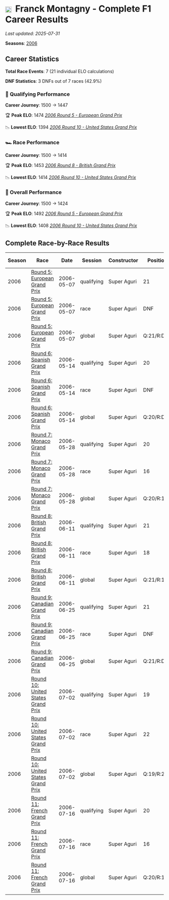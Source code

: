 # <img src="https://upload.wikimedia.org/wikipedia/commons/c/c3/Flag_of_France.svg" alt="France" width="20" height="auto" style="vertical-align: middle; margin-right: 5px;" onerror="this.outerHTML='🇫🇷'; this.style.marginRight='5px';"/> Franck Montagny - Complete F1 Career Results

*Last updated: 2025-07-31*

**Seasons**: [2006](../seasons/2006-season-report)

## Career Statistics

**Total Race Events**: 7 (21 individual ELO calculations)

**DNF Statistics**: 3 DNFs out of 7 races (42.9%)

### 🏁 Qualifying Performance
**Career Journey**: 1500 → 1447

🏆 **Peak ELO**: 1474
   *[2006 Round 5 - European Grand Prix](../seasons/2006-season-report#round-5-european-grand-prix)*

📉 **Lowest ELO**: 1394
   *[2006 Round 10 - United States Grand Prix](../seasons/2006-season-report#round-10-united-states-grand-prix)*

### 🏎️ Race Performance
**Career Journey**: 1500 → 1414

🏆 **Peak ELO**: 1453
   *[2006 Round 8 - British Grand Prix](../seasons/2006-season-report#round-8-british-grand-prix)*

📉 **Lowest ELO**: 1414
   *[2006 Round 10 - United States Grand Prix](../seasons/2006-season-report#round-10-united-states-grand-prix)*

### 🌟 Overall Performance
**Career Journey**: 1500 → 1424

🏆 **Peak ELO**: 1492
   *[2006 Round 5 - European Grand Prix](../seasons/2006-season-report#round-5-european-grand-prix)*

📉 **Lowest ELO**: 1408
   *[2006 Round 10 - United States Grand Prix](../seasons/2006-season-report#round-10-united-states-grand-prix)*


## Complete Race-by-Race Results

| Season | Race | Date | Session | Constructor | Position | Starting ELO | ELO Change | Final ELO | Teammate |
|--------|------|------|---------|-------------|----------|--------------|------------|-----------|----------|
| 2006 | [Round 5: European Grand Prix](../seasons/2006-season-report#round-5-european-grand-prix) | 2006-05-07 | qualifying | Super Aguri | 21 | 1500 | -26 | 1474 | [<img src="https://upload.wikimedia.org/wikipedia/commons/9/9e/Flag_of_Japan.svg" alt="Japan" width="20" height="auto" style="vertical-align: middle; margin-right: 5px;" onerror="this.outerHTML='🇯🇵'; this.style.marginRight='5px';"/> Takuma Sato](takuma-sato) |
| 2006 | [Round 5: European Grand Prix](../seasons/2006-season-report#round-5-european-grand-prix) | 2006-05-07 | race | Super Aguri | DNF | 1500 | N/A | 1500 | [<img src="https://upload.wikimedia.org/wikipedia/commons/9/9e/Flag_of_Japan.svg" alt="Japan" width="20" height="auto" style="vertical-align: middle; margin-right: 5px;" onerror="this.outerHTML='🇯🇵'; this.style.marginRight='5px';"/> Takuma Sato](takuma-sato) |
| 2006 | [Round 5: European Grand Prix](../seasons/2006-season-report#round-5-european-grand-prix) | 2006-05-07 | global | Super Aguri | Q:21/R:DNF | 1500 | -8 | 1492 | [<img src="https://upload.wikimedia.org/wikipedia/commons/9/9e/Flag_of_Japan.svg" alt="Japan" width="20" height="auto" style="vertical-align: middle; margin-right: 5px;" onerror="this.outerHTML='🇯🇵'; this.style.marginRight='5px';"/> Takuma Sato](takuma-sato) |
| 2006 | [Round 6: Spanish Grand Prix](../seasons/2006-season-report#round-6-spanish-grand-prix) | 2006-05-14 | qualifying | Super Aguri | 20 | 1474 | -21 | 1453 | [<img src="https://upload.wikimedia.org/wikipedia/commons/9/9e/Flag_of_Japan.svg" alt="Japan" width="20" height="auto" style="vertical-align: middle; margin-right: 5px;" onerror="this.outerHTML='🇯🇵'; this.style.marginRight='5px';"/> Takuma Sato](takuma-sato) |
| 2006 | [Round 6: Spanish Grand Prix](../seasons/2006-season-report#round-6-spanish-grand-prix) | 2006-05-14 | race | Super Aguri | DNF | 1500 | N/A | 1500 | [<img src="https://upload.wikimedia.org/wikipedia/commons/9/9e/Flag_of_Japan.svg" alt="Japan" width="20" height="auto" style="vertical-align: middle; margin-right: 5px;" onerror="this.outerHTML='🇯🇵'; this.style.marginRight='5px';"/> Takuma Sato](takuma-sato) |
| 2006 | [Round 6: Spanish Grand Prix](../seasons/2006-season-report#round-6-spanish-grand-prix) | 2006-05-14 | global | Super Aguri | Q:20/R:DNF | 1492 | -6 | 1486 | [<img src="https://upload.wikimedia.org/wikipedia/commons/9/9e/Flag_of_Japan.svg" alt="Japan" width="20" height="auto" style="vertical-align: middle; margin-right: 5px;" onerror="this.outerHTML='🇯🇵'; this.style.marginRight='5px';"/> Takuma Sato](takuma-sato) |
| 2006 | [Round 7: Monaco Grand Prix](../seasons/2006-season-report#round-7-monaco-grand-prix) | 2006-05-28 | qualifying | Super Aguri | 20 | 1453 | -18 | 1435 | [<img src="https://upload.wikimedia.org/wikipedia/commons/9/9e/Flag_of_Japan.svg" alt="Japan" width="20" height="auto" style="vertical-align: middle; margin-right: 5px;" onerror="this.outerHTML='🇯🇵'; this.style.marginRight='5px';"/> Takuma Sato](takuma-sato) |
| 2006 | [Round 7: Monaco Grand Prix](../seasons/2006-season-report#round-7-monaco-grand-prix) | 2006-05-28 | race | Super Aguri | 16 | 1500 | N/A | 1500 | [<img src="https://upload.wikimedia.org/wikipedia/commons/9/9e/Flag_of_Japan.svg" alt="Japan" width="20" height="auto" style="vertical-align: middle; margin-right: 5px;" onerror="this.outerHTML='🇯🇵'; this.style.marginRight='5px';"/> Takuma Sato](takuma-sato) |
| 2006 | [Round 7: Monaco Grand Prix](../seasons/2006-season-report#round-7-monaco-grand-prix) | 2006-05-28 | global | Super Aguri | Q:20/R:16 | 1486 | -5 | 1481 | [<img src="https://upload.wikimedia.org/wikipedia/commons/9/9e/Flag_of_Japan.svg" alt="Japan" width="20" height="auto" style="vertical-align: middle; margin-right: 5px;" onerror="this.outerHTML='🇯🇵'; this.style.marginRight='5px';"/> Takuma Sato](takuma-sato) |
| 2006 | [Round 8: British Grand Prix](../seasons/2006-season-report#round-8-british-grand-prix) | 2006-06-11 | qualifying | Super Aguri | 21 | 1435 | -16 | 1419 | [<img src="https://upload.wikimedia.org/wikipedia/commons/9/9e/Flag_of_Japan.svg" alt="Japan" width="20" height="auto" style="vertical-align: middle; margin-right: 5px;" onerror="this.outerHTML='🇯🇵'; this.style.marginRight='5px';"/> Takuma Sato](takuma-sato) |
| 2006 | [Round 8: British Grand Prix](../seasons/2006-season-report#round-8-british-grand-prix) | 2006-06-11 | race | Super Aguri | 18 | 1500 | -47 | 1453 | [<img src="https://upload.wikimedia.org/wikipedia/commons/9/9e/Flag_of_Japan.svg" alt="Japan" width="20" height="auto" style="vertical-align: middle; margin-right: 5px;" onerror="this.outerHTML='🇯🇵'; this.style.marginRight='5px';"/> Takuma Sato](takuma-sato) |
| 2006 | [Round 8: British Grand Prix](../seasons/2006-season-report#round-8-british-grand-prix) | 2006-06-11 | global | Super Aguri | Q:21/R:18 | 1481 | -38 | 1443 | [<img src="https://upload.wikimedia.org/wikipedia/commons/9/9e/Flag_of_Japan.svg" alt="Japan" width="20" height="auto" style="vertical-align: middle; margin-right: 5px;" onerror="this.outerHTML='🇯🇵'; this.style.marginRight='5px';"/> Takuma Sato](takuma-sato) |
| 2006 | [Round 9: Canadian Grand Prix](../seasons/2006-season-report#round-9-canadian-grand-prix) | 2006-06-25 | qualifying | Super Aguri | 21 | 1419 | -14 | 1406 | [<img src="https://upload.wikimedia.org/wikipedia/commons/9/9e/Flag_of_Japan.svg" alt="Japan" width="20" height="auto" style="vertical-align: middle; margin-right: 5px;" onerror="this.outerHTML='🇯🇵'; this.style.marginRight='5px';"/> Takuma Sato](takuma-sato) |
| 2006 | [Round 9: Canadian Grand Prix](../seasons/2006-season-report#round-9-canadian-grand-prix) | 2006-06-25 | race | Super Aguri | DNF | 1453 | N/A | 1453 | [<img src="https://upload.wikimedia.org/wikipedia/commons/9/9e/Flag_of_Japan.svg" alt="Japan" width="20" height="auto" style="vertical-align: middle; margin-right: 5px;" onerror="this.outerHTML='🇯🇵'; this.style.marginRight='5px';"/> Takuma Sato](takuma-sato) |
| 2006 | [Round 9: Canadian Grand Prix](../seasons/2006-season-report#round-9-canadian-grand-prix) | 2006-06-25 | global | Super Aguri | Q:21/R:DNF | 1443 | -4 | 1439 | [<img src="https://upload.wikimedia.org/wikipedia/commons/9/9e/Flag_of_Japan.svg" alt="Japan" width="20" height="auto" style="vertical-align: middle; margin-right: 5px;" onerror="this.outerHTML='🇯🇵'; this.style.marginRight='5px';"/> Takuma Sato](takuma-sato) |
| 2006 | [Round 10: United States Grand Prix](../seasons/2006-season-report#round-10-united-states-grand-prix) | 2006-07-02 | qualifying | Super Aguri | 19 | 1406 | -12 | 1394 | [<img src="https://upload.wikimedia.org/wikipedia/commons/9/9e/Flag_of_Japan.svg" alt="Japan" width="20" height="auto" style="vertical-align: middle; margin-right: 5px;" onerror="this.outerHTML='🇯🇵'; this.style.marginRight='5px';"/> Takuma Sato](takuma-sato) |
| 2006 | [Round 10: United States Grand Prix](../seasons/2006-season-report#round-10-united-states-grand-prix) | 2006-07-02 | race | Super Aguri | 22 | 1453 | -39 | 1414 | [<img src="https://upload.wikimedia.org/wikipedia/commons/9/9e/Flag_of_Japan.svg" alt="Japan" width="20" height="auto" style="vertical-align: middle; margin-right: 5px;" onerror="this.outerHTML='🇯🇵'; this.style.marginRight='5px';"/> Takuma Sato](takuma-sato) |
| 2006 | [Round 10: United States Grand Prix](../seasons/2006-season-report#round-10-united-states-grand-prix) | 2006-07-02 | global | Super Aguri | Q:19/R:22 | 1439 | -31 | 1408 | [<img src="https://upload.wikimedia.org/wikipedia/commons/9/9e/Flag_of_Japan.svg" alt="Japan" width="20" height="auto" style="vertical-align: middle; margin-right: 5px;" onerror="this.outerHTML='🇯🇵'; this.style.marginRight='5px';"/> Takuma Sato](takuma-sato) |
| 2006 | [Round 11: French Grand Prix](../seasons/2006-season-report#round-11-french-grand-prix) | 2006-07-16 | qualifying | Super Aguri | 20 | 1394 | +53 | 1447 | [<img src="https://upload.wikimedia.org/wikipedia/commons/9/9e/Flag_of_Japan.svg" alt="Japan" width="20" height="auto" style="vertical-align: middle; margin-right: 5px;" onerror="this.outerHTML='🇯🇵'; this.style.marginRight='5px';"/> Takuma Sato](takuma-sato) |
| 2006 | [Round 11: French Grand Prix](../seasons/2006-season-report#round-11-french-grand-prix) | 2006-07-16 | race | Super Aguri | 16 | 1414 | N/A | 1414 | [<img src="https://upload.wikimedia.org/wikipedia/commons/9/9e/Flag_of_Japan.svg" alt="Japan" width="20" height="auto" style="vertical-align: middle; margin-right: 5px;" onerror="this.outerHTML='🇯🇵'; this.style.marginRight='5px';"/> Takuma Sato](takuma-sato) |
| 2006 | [Round 11: French Grand Prix](../seasons/2006-season-report#round-11-french-grand-prix) | 2006-07-16 | global | Super Aguri | Q:20/R:16 | 1408 | +16 | 1424 | [<img src="https://upload.wikimedia.org/wikipedia/commons/9/9e/Flag_of_Japan.svg" alt="Japan" width="20" height="auto" style="vertical-align: middle; margin-right: 5px;" onerror="this.outerHTML='🇯🇵'; this.style.marginRight='5px';"/> Takuma Sato](takuma-sato) |
